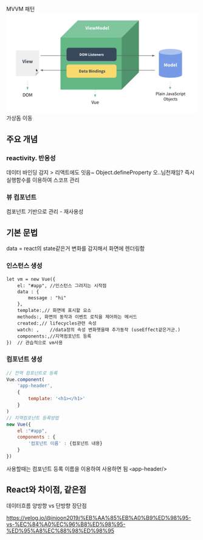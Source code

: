 
MVVM 패턴
![300](assets/vue-20240627101400036.png)
가상돔 이동

## 주요 개념
### reactivity. 반응성
데이터 바인딩 감지 > 리액트에도 잇음~
Object.defineProperty
오..님천재임? 
즉시실행함수를 이용하여 스코프 관리

### 뷰 컴포넌트
컴포넌트 기반으로 관리 - 재사용성
## 기본 문법
data = react의 state같은거
변화를 감지해서 화면에 렌더링함
### 인스턴스 생성
```
let vm = new Vue({
	el: "#app", //인스턴스 그려지는 시작점
	data : {
		message : "hi"
	},
	template:,// 화면에 표시할 요소
	methods:, 화면의 동작과 이벤트 로직을 제어하는 메서드
	created:,// lifecycles관련 속성
	watch: , 	//data정의 속성 변화햇을때 추가동작 (useEffect같은거군.)
	components:,//지역컴포넌트 등록
})  // 관습적으로 vm사용 
```

### 컴포넌트 생성
```js
// 전역 컴포넌트로 등록
Vue.component(
	'app-header',
	{
		template: '<h1></h1>'
	}
)
// 지역컴포넌트 등록방법
new Vue({
	el :"#app",
	components : {
		'컴포넌트 이름' : {컴포넌트 내용}
	}
})

```


사용할때는 컴포넌트 등록 이름을 이용하여 사용하면 됨
`<`app-header/>
## React와 차이점, 같은점

데이터흐름 양방향 vs 단방향
장단점

https://velog.io/@injoon2019/%EB%AA%85%EB%A0%B9%ED%98%95-vs-%EC%84%A0%EC%96%B8%ED%98%95-%ED%95%A8%EC%88%98%ED%98%95
